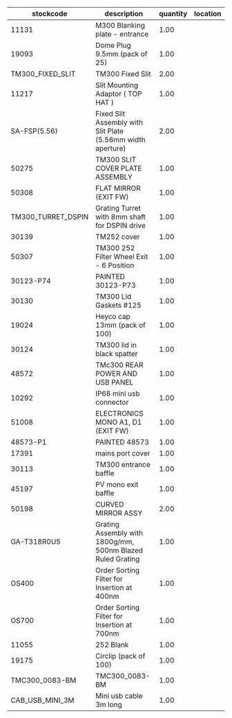 |stockcode|description|quantity|location|
|---------|-----------|--------|--------|
|11131|M300 Blanking plate - entrance|1.00||
|19093|Dome Plug 9.5mm (pack of 25)|1.00||
|TM300_FIXED_SLIT|TM300 Fixed Slit|2.00||
|11217|Slit Mounting Adaptor ( TOP HAT )|1.00||
|SA-FSP(5.56)|Fixed Slit Assembly with Slit Plate (5.56mm width aperture)|2.00||
|50275|TM300 SLIT COVER PLATE ASSEMBLY|1.00||
|50308|FLAT MIRROR (EXIT FW)|1.00||
|TM300_TURRET_DSPIN|Grating Turret with 8mm shaft for DSPIN drive|1.00||
|30139|TM252 cover|1.00||
|50307|TM300 252 Filter Wheel Exit - 6 Position|1.00||
|30123-P74|PAINTED 30123-P73|1.00||
|30130|TM300 Lid Gaskets #125|1.00||
|19024|Heyco cap 13mm (pack of 100)|1.00||
|30124|TM300 lid in black spatter|1.00||
|48572|TMc300 REAR POWER AND USB PANEL|1.00||
|10292|IP68 mini usb connector|1.00||
|51008|ELECTRONICS MONO A1, D1 (EXIT FW)|1.00||
|48573-P1|PAINTED 48573|1.00||
|17391|mains port cover|1.00||
|30113|TM300 entrance baffle|1.00||
|45197|PV mono exit baffle|1.00||
|50198|CURVED MIRROR ASSY|2.00||
|GA-T318R0U5|Grating Assembly with 1800g/mm, 500nm Blazed Ruled Grating|1.00||
|OS400|Order Sorting Filter for Insertion at 400nm|1.00||
|OS700|Order Sorting Filter for Insertion at 700nm|1.00||
|11055|252 Blank|1.00||
|19175|Circlip (pack of 100)|1.00||
|TMC300_0083-BM|TMC300_0083-BM|1.00||
|CAB_USB_MINI_3M|Mini usb cable 3m long|1.00||
